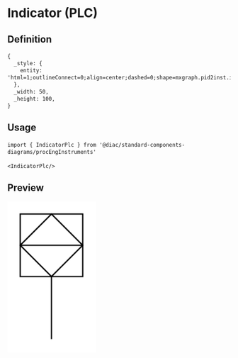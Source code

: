 # Indicator (PLC)

## Definition

```
{
  _style: { 
    entity: 'html=1;outlineConnect=0;align=center;dashed=0;shape=mxgraph.pid2inst.indicator;mounting=room;overflow=fill;indType=plc',
  },
  _width: 50,
  _height: 100,
}
```

## Usage

```
import { IndicatorPlc } from '@diac/standard-components-diagrams/procEngInstruments'

<IndicatorPlc/>
```

## Preview

<img src="./indicator-plc.png" width="200"/>
